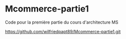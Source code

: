 # Mcommerce-partie1
Code pour la première partie du cours d'architecture MS

https://github.com/wilfriedpapt89/Mcommerce-partie1.git

